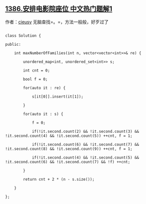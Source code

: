 ## [1386.安排电影院座位 中文热门题解1](https://leetcode.cn/problems/cinema-seat-allocation/solutions/100000/cha-zhao-by-cieusy)

作者：[cieusy](https://leetcode.cn/u/cieusy)
无脑查找=。=，方法一般般，好歹过了
```
class Solution {
public:
    int maxNumberOfFamilies(int n, vector<vector<int>>& re) {
        unordered_map<int, unordered_set<int>> s;
        int cnt = 0;
        bool f = 0;
        for(auto it : re) {
            s[it[0]].insert(it[1]);
        }
        for(auto it : s) {
            f = 0;
            if(!it.second.count(2) && !it.second.count(3) && !it.second.count(4) && !it.second.count(5)) ++cnt, f = 1;
            if(!it.second.count(6) && !it.second.count(7) && !it.second.count(8) && !it.second.count(9)) ++cnt, f = 1;
            if(!it.second.count(4) && !it.second.count(5) && !it.second.count(6) && !it.second.count(7) && !f) ++cnt;
        }
        return cnt + 2 * (n - s.size());
    }
};
```
